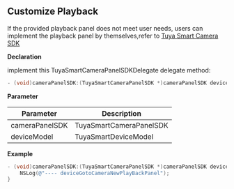 ## Customize Playback

If the provided playback panel does not meet user needs, users can implement the playback panel by themselves,refer to [Tuya Smart Camera SDK](https://tuyainc.github.io/tuyasmart_camera_ios_sdk_doc/en/resource/camera_function.html)

**Declaration**

implement  this TuyaSmartCameraPanelSDKDelegate delegate method:

```objective-c
- (void)cameraPanelSDK:(TuyaSmartCameraPanelSDK *)cameraPanelSDK deviceGotoCameraNewPlayBackPanel:(TuyaSmartDeviceModel *)deviceModel;
```

**Parameter**

| Parameter      | Description             |
| ------------- | ---------------------- |
| cameraPanelSDK | TuyaSmartCameraPanelSDK |
| deviceModel    | TuyaSmartDeviceModel    |

**Example**

```objective-c
- (void)cameraPanelSDK:(TuyaSmartCameraPanelSDK *)cameraPanelSDK deviceGotoCameraNewPlayBackPanel:(TuyaSmartDeviceModel *)deviceModel {
    NSLog(@"---- deviceGotoCameraNewPlayBackPanel");
}
```

